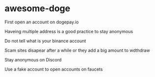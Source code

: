 # awesome-doge

First open an account on dogepay.io

Haveing multiple address is a good practice to stay anonymous

Do not tell what is your binance account

Scam sites disapear after a while or they add a big amount to wdthdraw

Stay anonymous on Discord

Use a fake account to open accounts on faucets
